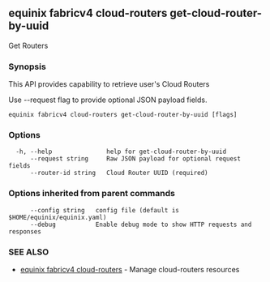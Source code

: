 ## equinix fabricv4 cloud-routers get-cloud-router-by-uuid

Get Routers

### Synopsis

This API provides capability to retrieve user's Cloud Routers

Use --request flag to provide optional JSON payload fields.

```
equinix fabricv4 cloud-routers get-cloud-router-by-uuid [flags]
```

### Options

```
  -h, --help               help for get-cloud-router-by-uuid
      --request string     Raw JSON payload for optional request fields
      --router-id string   Cloud Router UUID (required)
```

### Options inherited from parent commands

```
      --config string   config file (default is $HOME/equinix/equinix.yaml)
      --debug           Enable debug mode to show HTTP requests and responses
```

### SEE ALSO

* [equinix fabricv4 cloud-routers](equinix_fabricv4_cloud-routers.md)	 - Manage cloud-routers resources

